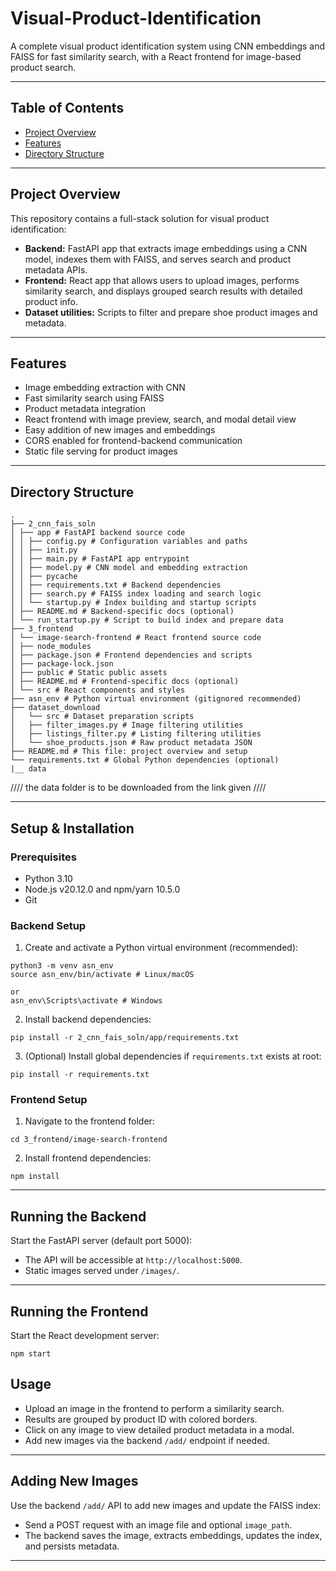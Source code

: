 
# Visual-Product-Identification

A complete visual product identification system using CNN embeddings and FAISS for fast similarity search, with a React frontend for image-based product search.

---

## Table of Contents

- [Project Overview](#project-overview)  
- [Features](#features)  
- [Directory Structure](#directory-structure)  


---

## Project Overview

This repository contains a full-stack solution for visual product identification:

- **Backend:** FastAPI app that extracts image embeddings using a CNN model, indexes them with FAISS, and serves search and product metadata APIs.
- **Frontend:** React app that allows users to upload images, performs similarity search, and displays grouped search results with detailed product info.
- **Dataset utilities:** Scripts to filter and prepare shoe product images and metadata.

---

## Features

- Image embedding extraction with CNN  
- Fast similarity search using FAISS  
- Product metadata integration  
- React frontend with image preview, search, and modal detail view  
- Easy addition of new images and embeddings  
- CORS enabled for frontend-backend communication  
- Static file serving for product images  

---

## Directory Structure

```
.
├── 2_cnn_fais_soln
│ ├── app # FastAPI backend source code
│ │ ├── config.py # Configuration variables and paths
│ │ ├── init.py
│ │ ├── main.py # FastAPI app entrypoint
│ │ ├── model.py # CNN model and embedding extraction
│ │ ├── pycache
│ │ ├── requirements.txt # Backend dependencies
│ │ ├── search.py # FAISS index loading and search logic
│ │ └── startup.py # Index building and startup scripts
│ ├── README.md # Backend-specific docs (optional)
│ └── run_startup.py # Script to build index and prepare data
├── 3_frontend
│ └── image-search-frontend # React frontend source code
│ ├── node_modules
│ ├── package.json # Frontend dependencies and scripts
│ ├── package-lock.json
│ ├── public # Static public assets
│ ├── README.md # Frontend-specific docs (optional)
│ └── src # React components and styles
├── asn_env # Python virtual environment (gitignored recommended)
├── dataset_download
│   └── src # Dataset preparation scripts
│   ├── filter_images.py # Image filtering utilities
│   ├── listings_filter.py # Listing filtering utilities
│   └── shoe_products.json # Raw product metadata JSON
├── README.md # This file: project overview and setup
└── requirements.txt # Global Python dependencies (optional)
|__ data

```
//// the data folder is to  be downloaded from the link given ////

---

## Setup & Installation

### Prerequisites

- Python 3.10
- Node.js v20.12.0 and npm/yarn 10.5.0 
- Git  

### Backend Setup

1. Create and activate a Python virtual environment (recommended):
```
python3 -m venv asn_env
source asn_env/bin/activate # Linux/macOS

or
asn_env\Scripts\activate # Windows

```
2. Install backend dependencies:
```
pip install -r 2_cnn_fais_soln/app/requirements.txt
```
3. (Optional) Install global dependencies if `requirements.txt` exists at root:
```
pip install -r requirements.txt
```

### Frontend Setup

1. Navigate to the frontend folder:
```
cd 3_frontend/image-search-frontend
```

2. Install frontend dependencies:

```
npm install
```

---

## Running the Backend

Start the FastAPI server (default port 5000):


- The API will be accessible at `http://localhost:5000`.
- Static images served under `/images/`.

---

## Running the Frontend

Start the React development server:
```
npm start

```

## Usage

- Upload an image in the frontend to perform a similarity search.
- Results are grouped by product ID with colored borders.
- Click on any image to view detailed product metadata in a modal.
- Add new images via the backend `/add/` endpoint if needed.

---



## Adding New Images

Use the backend `/add/` API to add new images and update the FAISS index:

- Send a POST request with an image file and optional `image_path`.
- The backend saves the image, extracts embeddings, updates the index, and persists metadata.

---

